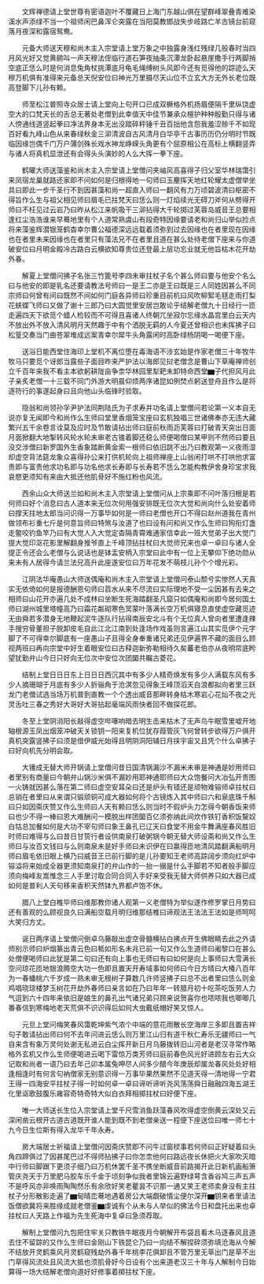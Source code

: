 <!-- { "loadSidebar": true } -->
　　文辉禅德请上堂世尊有密语迦叶不覆藏日上海门东越山俱在望群峰翠叠青难染溪水声添绿不当一个祖师闲巴鼻浑仑突露在当阳莫教邯战失步岐路亡羊古镜台前窥落月夜深和露宿鸳鸯。

　　元备大师送天穆和尚木主入宗堂请上堂万象之中独露身浅红残绿几般春时当四月风光好又觉黄鹂叫一声天穆法侄临行道石笋夜抽条沉潭龙卧起悬崖撒手行两脚捎空底正恁么时是何消息兔角杖挑潭底月龟毛绳缚树头风即今还有觅得他的踪迹么天穆万机俱有准得来元备总天倪安位曰神光万里摄尽天山位不立玄大方无外长老位既高登脚下儿孙有赖。

　　师至松江普照寺众居士请上堂向上句开口已成双橛格外机扬眉便隔千里纵饶虚空大的口梵天长的舌总无著处老僧到此幸值天中佳节兼承众檀护种种殷勤只得与诸人傍通线道竖起拳曰净法界身本无出没踏碎秤锤千丑百拙他含怨我羞涩赊千不如现百好看九峰山色从来春绿秋金三泖清波自古风清月白华亭千古事历历仍分明时节既临因缘岂偶千门万户蒲剑殊长戏水神龙峥嵘头角更有个屈原相公在高标上横翻竖弄与诸人将真机显泄还有会得头头演妙的人么大挥一拳下座。

　　鹤曜大师送藻鉴和尚木主入宗堂请上堂僧问夹岫风高喜得子归父室华林瑞霭引来凤宿龙巢就路还家即不问如何是归根得地一句师曰玉麈挥天地红轮耀太虚僧举坐具曰即此一步千圣行不到因甚藻和尚一超直入师曰一翻风有力万顷碧波清曰枢密不得旨作么生与祖父相见师曰眉毛已拄梵天曰恁么则一灯焰续光无碍刀斧何从劈得开师曰不枉见过云岩乃曰昨从松江来帆吸干三泖拈得大千轮掷过芙蓉岛威音王总要相逢红尘浩浩谁来早蓦地里有个人道常熟虞山有段奇特因缘要请老和尚归山举似捡点将来藻鉴辉潜银笼鹤杳幸尔曹公福德深远远载着须弥到过去因缘也在者里现在因缘也在者里未来因缘也在者里只有藻法兄不在者里且道在甚么处待老僧下座来与你道破安位曰月明金殿冷古路白云横欲知尊贵位还登最上层功忘业就无他旨枯木花开劫外春。

　　解夏上堂僧问拂子名张三竹篦号李四未审拄杖子名个甚么师曰要与他安个名么曰与他安的即是乳名还要请教法号师曰一是王二亦是王曰既是三人同姓因甚么不同宗师曰何曾有间曰既然不间如何门庭各异师曰珍重目前机曰风吹柳絮毛毬走雨打梨花蛱蝶飞师曰又做了谢十三郎乃曰大圆觉里安居岂敢论乎结解老僧九十日经行一匝走遍四天下欲觅个蜡人检较而不可得且喜诸人终朝兀坐寂尔忘缘水晶宫里白云天内不放出外不放入清风明月天然趣于中有个洒脱无羁的人今夏还曾相识也未挥拂子曰松篁交奏当门曲苍翠堆成远案青幸尔犀牛头角露闲时高卧绿杨阴喝一喝便下座。

　　送浴日能西堂住海印上堂机不离位堕在毒海语不涉玄始是作家老僧三十年牧牛牧马只要觅个讶郎当露些子面目昨来严护法以海郎见挝老僧念是曹山下草庵禅师创立千百年来我不看主本欲躬耕陇亩争柰华林园里犁耙未卸特命西堂▆子代担风月此子亲炙老僧一十三载不同门外游大明晨仰烦两序诸昆如例焚点躬送登舟且作么是将逐符行的事遂起身曰且向他山头临锋时验取。

　　隐翁和尚领孙孚尹护法同荆陆氏为子求寿并功名请上堂僧问若论第一义本自无说亦复无闻即今和尚作么生师曰堂里香烟笼宝座曰玄机独唱三世诸佛奉亦无违大藏繁兴五千余卷言诠莫及应时及节敢请拈出师曰庭前秋雨沥芙蓉曰打破青天突出日面月面掀翻大地掣转风轮水轮未审老古锥着脚还稳么师便喝僧曰某甲则不然师曰要且没交涉僧曰新罗国外生香象踏断黄金索一根师曰依旧跳不出乃曰教观第一义夜雨湿却虚空背法筵龙象众喜得孙公来打供机轮向上祖师禅座上山翁闲打哄不打哄他求富贵即与富贵他求功名即与功名他求长寿即与长寿若不恁么怎能构教伊舍身珍宝求我哀愍更须知有来由大抵还他肌骨好不施红粉也风流。

　　西余山众大师送兰如和尚木主入宗堂请上堂僧问从上宗乘即不问叶落归根是若何师曰好个消息曰古人道本来无位次何用强安排既无位次大觉和尚向什么处安着师曰撑天拄地太郎当问识得一万事毕如何是一师曰老僧也开口不得曰赵州道我在青州做领布衫重七斤是何意旨师曰特煞与汝道了也曰设有问和尚又作么生师曰狗衔灯盏走鳖咬钓鱼竿乃曰有大觉人入大觉定杳隔青霄难通家信幸此一班大觉弟子出大觉门提大觉印沤花影里解翻身推爷直上千峰顶拈拄杖曰大觉师兄来也卓一卓曰与诸人全提正令还会么老僧与么说话也是钵盂安柄入宗堂曰此中有一位上无攀仰下绝功勋从来未有人居得今请兰法兄高升此座遂安位曰万年花发不萌枝儿孙个个增光彩。

　　江阴法华庵愚山大师送偶庵和尚木主入宗堂请上堂僧问泰山颓兮实惨然人天真实无依倚如何是报德酬恩句师曰苕水从来不尽流曰实际理地不受一尘因甚有去来之相师曰山花开亦遍几处不成林曰坐断生死海踏翻圣凡窟只如偶庵和尚即今居何国土师曰湖州城里塔幢高乃曰霜花粼砌寒色冥蒙叶落满长空万机俱寝息直使虚空藏觅迹无由舜若多潜身无地鞭起泥牛逐队行拈得南辰安北斗有个无位真人曾向者里遭逢辣手搜穷骨董担子脱卸皮毛自此江北江南到处逢场作戏虽则言遍江山其实觅伊个元字脚了不可得幸尔脚底有一座愚山子且得全身奉重诸兄弟还见伊遍界不藏的面目么顾视两班曰再向宗堂中好生着眼安位曰古释迦新弥勒相待久矣蕃老伯亦从夜明帘底盻望犹勤弁山今日只好向无位次中安位次团圞共瞩古菱花。

　　结制上堂日日日东上日日日西沉其中有多少人精奇焕发有多少人满载东风有多少人摘珊瑚于月底有多少人折骊角于沧溟忽见得象王峰顶滔天白浪都拟向者里三跃龙门老僧试选当场万机普到直教一个个透出威音那畔转身枯木寒岩心花灿不夜之光灵舌吐三春之秀好大哥好大哥拈起毫端风雨快者回不做探花郎。

　　冬至上堂阴消阳长敲得虚空哔嚗响暗去明生击来枯木了无声鸟牛眠雪里嘘开地轴根源玉凤出烟笼冲破天关锁钥一阳来复机位犹存葭管灰飞何曾转步欲得万户俱开真机突露竖拂子曰须是借伊威光始得且明阴洞阳辅日月挟宇宙又且凭个什么卓拂子曰好向机先分明会取。

　　大镬成无替大师开锅请上堂僧问昔日国清锅漏沙不漏米未审是神通是妙用师曰者里别有商量曰今朝弁山锅沙米俱不漏妙用耶神通耶师曰大众饱餐问大冶弘开贵图一火铸就因甚么落在第二师曰虚空安耳朵曰还是炉头有错还是顽物难镕师卓拄杖曰总销在者里曰从来谓只锻顽铜可成大器如何将个古镜炼入其中师曰六和泉底珠千斛曰只如因斋庆赞又作么生师曰人天有赖曰恁么则当时不假炉头力怎得今朝香饭来师曰也少不得一棒曰恩大难酬问一模脱出样团圞百亿须弥纳此间炊作铁钉香积饭黧奴白牯总加餐如何是大功不宰句师曰象王鼻孔已辽天曰食堂不用金牛舞满座春风胜旧时师曰难得与么曰昔日甘贽行者设供南泉打破粥锅今朝无替大师设斋和尚又作么生师曰与汝百文钱曰与么则南泉未是好手师曰未识伊在曰嬴得匝地清风踏翻满船明月师曰眉毛依旧眼上横乃曰威音王已前行脚的是儿孙要知王老师高踪阔步须向红炉中镕溢将来始成全器更须知南泉打的弁山作的一抬一搦是什么手脚若不知者般手脚应须向梅峰友嵩惟念三人手里讨取合同合同入手好来受我无替大师供养只如大器已成如何是普利人天句移来香积天然钵九界都卢饱不休。

　　腊八上堂白椎毕师曰维那教你诸人观第一义老僧特为举似遂作修罗掌日月势曰还有善观的么顾视良久曰满船空载月明归维那结椎曰谛观法王法法王法如是师呵呵大笑归方丈。

　　诞日两序请上堂僧问倒卓乌藤敲出虚空骨髓横拈白拂点开生佛眼睛去此之外请师别示师曰炉烟篆出青云色曰秪如形名未兆已前一句又作么生道师曰阇黎口在甚么处僧便喝师曰此犹是第二句曰还有向上事也无师曰有曰如何是向上事师曰大雪满长空问琼花匝地银浪腾空大功一色即且置天开寿域事如何师曰今日方晴曰大椿八百年为一春蟠桃六千岁成一熟未审无根树子算数几许师竖拂子曰总不出者里曰恁么则金鸡唱晓琼楼梦玉树花开劫外春师曰亲言如在乃曰年年一转腊月初十吃茶吃饭劳人力气逗到六十四年来依旧是娘生的鼻孔出气诸兄弟只顾来说贺喜你也哝哝我也唧唧几番春信到寒梅地老天荒俱不识识得后如何大虫戴纸帽好笑又惊人。

　　元旦上堂问梅笑春风霭乾坤紫气浓个中端的意花雨散长空海岸三多即且置吉祥句子敢请拈出师曰何不去年问进云恁么则万里江山归有道千秋仁寿乐无疆师曰一气自来含有象万灵何处谢无私进云白尘挥开新日月乌藤拨转旧山河者是老汉寻常作略格外玄机又作么生师便喝进云喝下雷惊万类芳师曰庭前春色风光好进顾左右云大众记取和尚者一语乃曰去年己卯本属兔呷尽人间多少醋今年庚辰却属龙春风处处好相逢相逢时有何言句衲僧家无别意识得一万事毕果然果然不见道天得一清地得一宁君王得一四海安平拄杖子得一时如何卓一卓曰谛听谛听尧风荡荡舜日融融四海五湖王化里讴歌鼓腹乐雍容奇特奇特大似白衣拜相掷拄杖曰好便下座。

　　唯一大师送长生位入宗堂请上堂千尺雪消鱼跃藻春风吹得虚空倒黄云深处又云深闲凿云根开古道古道既开谁人能到既不到老僧亲送一程便下座送位曰唯一师七十九今日生位斯有得入龙华千年永寿。

　　房大端居士祈福请上堂僧问因斋庆赞即不问牛过窗棂事若何师曰正好疑着曰头角四蹄俱过了因甚尾巴过不得师拈拂子曰你怎柰他何曰路远夜长休把火大家吹灭暗中行师曰脚跟下更须子细乃曰万机休罢千圣不携坐断威音前路揭开此日新机画船箫管庆尧天于万里肥马胶车乐千金于顷刻争似我者里锦云遍野绿萼含香谷鸠三声五声不是呼风亦非唤雨陶陶然乐有余欣好笑老瞿昙不识那一通又笑王老师卖身没有主拄杖子分形散影走遍了▆甸晴峦蓦地遇着房公大端觑破情尘便尔深开▆钥来者里请法饭僧欲冀将来胜缘成就老僧鉴▆虔诚有个从未与人举似的佛法今日和盘托出来也卓拄杖曰人天路上作福为先生死海中复卓曰急须荐取。

　　解制上堂僧问九包把住牢关只教铁牛眠夜月今朝解开布袋且看木马逐春风且道去住不留踪的又作么生师曰金刚山下铁昆仑乃曰一向结不解捏碎须弥填沧海从今解不结放开灵鹤乘风月灵鹤窥残劫外春千年桃李花俱卸且不管万里无草出门是草不出门草得风流处且风流大抵也须肌骨好今日设有个出来道老汉三十年与人解制今日始算得一场大结解老僧向道好好修事着掷拄杖下座。

